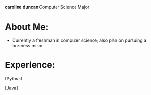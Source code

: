 𝐜𝐚𝐫𝐨𝐥𝐢𝐧𝐞 𝐝𝐮𝐧𝐜𝐚𝐧
Computer Science Major

# About Me:
- Currently a freshman in computer science; also plan on pursuing a business minor

# Experience:
[Python]

[Java]
<!--
**carolinedunc/carolinedunc** is a ✨ _special_ ✨ repository because its `README.md` (this file) appears on your GitHub profile.

Here are some ideas to get you started:

- 🔭 I’m currently working on ...
- 🌱 I’m currently learning ...
- 👯 I’m looking to collaborate on ...
- 🤔 I’m looking for help with ...
- 💬 Ask me about ...
- 📫 How to reach me: ...
- 😄 Pronouns: ...
- ⚡ Fun fact: ...
-->
